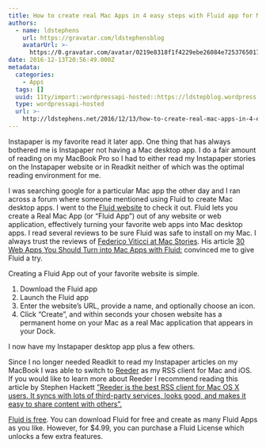 ```yaml
---
title: How to create real Mac Apps in 4 easy steps with Fluid app for Mac.
authors:
  - name: ldstephens
    url: https://gravatar.com/ldstephensblog
    avatarUrl: >-
      https://0.gravatar.com/avatar/0219e8318f1f4229ebe26084e7253765017f43ca0c631be37dc6d0b8ad6e40a4?s=96&d=identicon&r=G
date: 2016-12-13T20:56:49.000Z
metadata:
  categories:
    - Apps
  tags: []
  uuid: 11ty/import::wordpressapi-hosted::https://ldstepblog.wordpress.com/?p=127
  type: wordpressapi-hosted
  url: >-
    http://ldstephens.net/2016/12/13/how-to-create-real-mac-apps-in-4-easy-steps/
---
```

Instapaper is my favorite read it later app. One thing that has always bothered me is Instapaper not having a Mac desktop app. I do a fair amount of reading on my MacBook Pro so I had to either read my Instapaper stories on the Instapaper website or in Readkit neither of which was the optimal reading environment for me.

I was searching google for a particular Mac app the other day and I ran across a forum where someone mentioned using Fluid to create Mac desktop apps. I went to the [Fluid website](http://fluidapp.com) to check it out. Fluid lets you create a Real Mac App (or “Fluid App”) out of any website or web application, effectively turning your favorite web apps into Mac desktop apps. I read several reviews to be sure Fluid was safe to install on my Mac. I always trust the reviews of [Federico Viticci at Mac Stories](https://www.macstories.net/author/viticci/). His article [30 Web Apps You Should Turn into Mac Apps with Fluid:](https://www.macstories.net/roundups/30-web-apps-you-should-turn-into-mac-apps-with-fluid/) convinced me to give Fluid a try.

Creating a Fluid App out of your favorite website is simple.

1.  Download the Fluid app
2.  Launch the Fluid app
3.  Enter the website’s URL, provide a name, and optionally choose an icon.
4.  Click “Create”, and within seconds your chosen website has a permanent home on your Mac as a real Mac application that appears in your Dock.

I now have my Instapaper desktop app plus a few others.

Since I no longer needed Readkit to read my Instapaper articles on my MacBook I was able to switch to [Reeder](http://reederapp.com) as my RSS client for Mac and iOS. If you would like to learn more about Reeder I recommend reading this article by Stephen Hackett [”Reeder is the best RSS client for Mac OS X users. It syncs with lots of third-party services, looks good, and makes it easy to share content with others”.](http://thesweetsetup.com/apps/best-rss-reader-os-x/)

[Fluid is free](http://fluidapp.com). You can download Fluid for free and create as many Fluid Apps as you like. However, for $4.99, you can purchase a Fluid License which unlocks a few extra features.